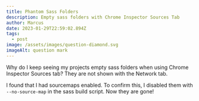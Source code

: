 ```yaml
---
title: Phantom Sass Folders
description: Empty sass folders with Chrome Inspector Sources Tab
author: Marcus
date: 2023-01-29T22:59:02.894Z
tags:
  - post
image: /assets/images/question-diamond.svg
imageAlt: question mark
---
```

W﻿hy do I keep seeing my projects empty sass folders when using Chrome Inspector Sources tab?  They are not shown with the Network tab.

I﻿ found that I had sourcemaps enabled.  To confirm this, I disabled them with `--no-source-map` in the sass build script. Now they are gone!